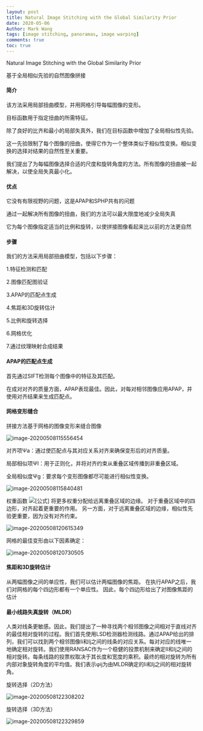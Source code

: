 ```yaml
---
layout: post
title: Natural Image Stitching with the Global Similarity Prior
date: 2020-05-06
Author: Mark Wang 
tags: [image stitching, panoramas, image warping]
comments: true
toc: true
---
```


Natural Image Stitching with the Global Similarity Prior

基于全局相似先验的自然图像拼接

#### 简介

该方法采用局部扭曲模型，并用网格引导每幅图像的变形。

目标函数用于指定扭曲的所需特征。

除了良好的比齐和最小的局部失真外，我们在目标函数中增加了全局相似性先验。

这一先验限制了每个图像的扭曲，使得它作为一个整体类似于相似性变换。相似变换的选择对结果的自然性至关重要。

我们提出了为每幅图像选择合适的尺度和旋转角度的方法。所有图像的扭曲被一起解决，以使全局失真最小化。

#### 优点

它没有有限视野的问题，这是APAP和SPHP共有的问题

通过一起解决所有图像的扭曲，我们的方法可以最大限度地减少全局失真

它为每个图像指定适当的比例和旋转，以使拼接图像看起来比以前的方法更自然

#### 步骤

我们的方法采用局部扭曲模型，包括以下步骤：

1.特征检测和匹配

2.图像匹配图验证

3.APAP的匹配点生成

4.焦距和3D旋转估计

5.比例和旋转选择

6.网格优化

7.通过纹理映射合成结果

#### APAP的匹配点生成

首先通过SIFT检测每个图像中的特征及其匹配。

在成对对齐的质量方面，APAP表现最佳。因此，对每对相邻图像应用APAP，并使用对齐结果来生成匹配点。

#### 网格变形缝合

拼接方法基于网格的图像变形来缝合图像

![image-20200508115556454](/Users/mark/Desktop/blogSite/_posts/images/image-20200508115556454.png)

对齐项Ψa：通过使匹配点与其对应关系对齐来确保变形后的对齐质量。

局部相似项Ψl：用于正则化，并将对齐约束从重叠区域传播到非重叠区域。

全局相似度Ψg：要求每个变形图像都尽可能进行相似性变换。

![image-20200508115840481](/Users/mark/Desktop/blogSite/_posts/images/image-20200508115840481.png)

权重函数 ![[公式]](https://www.zhihu.com/equation?tex=e_%7Bi%7D%5E%7Bj%7D) 将更多权重分配给远离重叠区域的边缘。 对于重叠区域中的四边形，对齐起着更重要的作用。 另一方面，对于远离重叠区域的边缘，相似性先验更重要，因为没有对齐约束。

![image-20200508120615349](/Users/mark/Desktop/blogSite/_posts/images/image-20200508120615349.png)

网格的最佳变形由以下因素确定：

![image-20200508120730505](/Users/mark/Desktop/blogSite/_posts/images/image-20200508120730505.png)



#### 焦距和3D旋转估计

从两幅图像之间的单应性，我们可以估计两幅图像的焦距。 在执行APAP之后，我们对网格的每个四边形都有一个单应性。 因此，每个四边形给出了对图像焦距的估计

#### 最小线路失真旋转（MLDR）

人类对线条更敏感。因此，我们提出了一种寻找两个相邻图像之间相对于直线对齐的最佳相对旋转的过程。我们首先使用LSD检测器检测线路。通过APAP给出的排列，我们可以找到两个相邻图像Ii和Ij之间的线条的对应关系。每对对应的线唯一地确定相对旋转。我们使用RANSAC作为一个稳健的投票机制来确定II和Ij之间的相对旋转。每条线路的投票权取决于其长度和宽度的乘积。最终的相对旋转为所有内部对象旋转角度的平均值。我们表示φij为由MLDR确定的Ii和Ij之间的相对旋转角。

旋转选择（2D方法）

![image-20200508122308202](/Users/mark/Desktop/blogSite/_posts/images/image-20200508122308202.png)

旋转选择（3D方法）

![image-20200508122329859](/Users/mark/Desktop/blogSite/_posts/images/image-20200508122329859.png)

